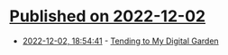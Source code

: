 # [Published on 2022-12-02](index.md)

* [2022-12-02, 18:54:41](https://lobste.rs/s/2ej9eo/tending_my_digital_garden) - [Tending to My Digital Garden](https://www.taniarascia.com/digital-gardening/)
